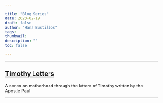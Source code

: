 ```yaml
---

title: "Blog Series"
date: 2023-02-19
draft: false
author: "Hana Bustillos"
tags:
thumbnail: 
description: ""
toc: false

---
```


---

##  [Timothy Letters](/tags/timothy-letters/) 

A series on motherhood through the letters of Timothy written by the Apostle Paul


---